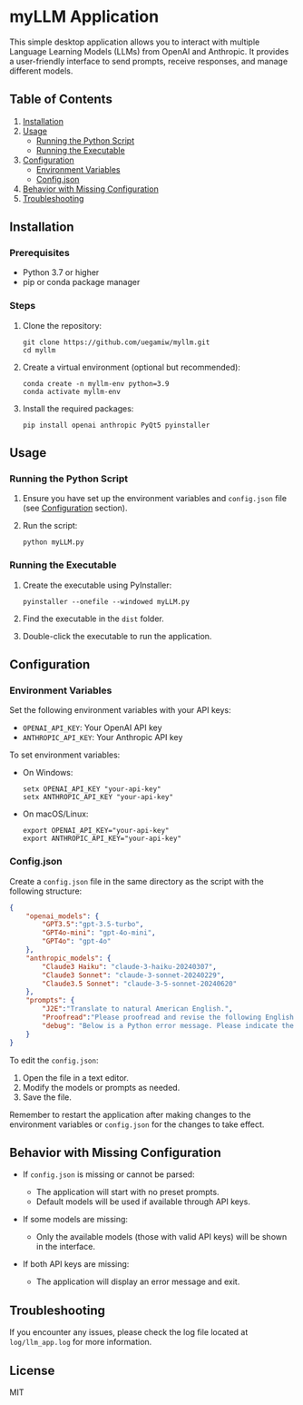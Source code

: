 # myLLM Application

This simple desktop application allows you to interact with multiple Language Learning Models (LLMs) from OpenAI and Anthropic. It provides a user-friendly interface to send prompts, receive responses, and manage different models.

## Table of Contents
1. [Installation](#installation)
2. [Usage](#usage)
   - [Running the Python Script](#running-the-python-script)
   - [Running the Executable](#running-the-executable)
3. [Configuration](#configuration)
   - [Environment Variables](#environment-variables)
   - [Config.json](#configjson)
4. [Behavior with Missing Configuration](#behavior-with-missing-configuration)
5. [Troubleshooting](#troubleshooting)

## Installation

### Prerequisites
- Python 3.7 or higher
- pip or conda package manager

### Steps

1. Clone the repository:
   ```
   git clone https://github.com/uegamiw/myllm.git
   cd myllm
   ```

2. Create a virtual environment (optional but recommended):
   ```
   conda create -n myllm-env python=3.9
   conda activate myllm-env
   ```

3. Install the required packages:
   ```
   pip install openai anthropic PyQt5 pyinstaller
   ```

## Usage

### Running the Python Script

1. Ensure you have set up the environment variables and `config.json` file (see [Configuration](#configuration) section).

2. Run the script:
   ```
   python myLLM.py
   ```

### Running the Executable

1. Create the executable using PyInstaller:
   ```
   pyinstaller --onefile --windowed myLLM.py
   ```

2. Find the executable in the `dist` folder.

3. Double-click the executable to run the application.

## Configuration

### Environment Variables

Set the following environment variables with your API keys:

- `OPENAI_API_KEY`: Your OpenAI API key
- `ANTHROPIC_API_KEY`: Your Anthropic API key

To set environment variables:

- On Windows:
  ```
  setx OPENAI_API_KEY "your-api-key"
  setx ANTHROPIC_API_KEY "your-api-key"
  ```

- On macOS/Linux:
  ```
  export OPENAI_API_KEY="your-api-key"
  export ANTHROPIC_API_KEY="your-api-key"
  ```

### Config.json

Create a `config.json` file in the same directory as the script with the following structure:

```json
{
    "openai_models": {
        "GPT3.5":"gpt-3.5-turbo",
        "GPT4o-mini": "gpt-4o-mini",
        "GPT4o": "gpt-4o"
    },
    "anthropic_models": {
        "Claude3 Haiku": "claude-3-haiku-20240307",
        "Claude3 Sonnet": "claude-3-sonnet-20240229",
        "Claude3.5 Sonnet": "claude-3-5-sonnet-20240620"
    },
    "prompts": {
        "J2E":"Translate to natural American English.",
        "Proofread":"Please proofread and revise the following English text to make it sound more natural. Additionally, at the end, explain any grammatical errors or areas for improvement",
        "debug": "Below is a Python error message. Please indicate the cause and provide a solution."
    }
}
```

To edit the `config.json`:
1. Open the file in a text editor.
2. Modify the models or prompts as needed.
3. Save the file.

Remember to restart the application after making changes to the environment variables or `config.json` for the changes to take effect.

## Behavior with Missing Configuration

- If `config.json` is missing or cannot be parsed:
  - The application will start with no preset prompts.
  - Default models will be used if available through API keys.

- If some models are missing:
  - Only the available models (those with valid API keys) will be shown in the interface.

- If both API keys are missing:
  - The application will display an error message and exit.
  
## Troubleshooting

If you encounter any issues, please check the log file located at `log/llm_app.log` for more information.

## License
MIT
